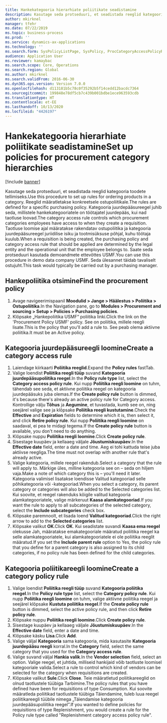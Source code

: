 ```yaml
---
title: Hankekategooria hierarhiate poliitikate seadistamine
description: Kasutage seda protseduuri, et seadistada reeglid kategooria toodete tellimiseks.
author: mkirknel
manager: tfehr
ms.date: 07/22/2019
ms.topic: business-process
ms.prod: ''
ms.service: dynamics-ax-applications
ms.technology: ''
ms.search.form: SysPolicyListPage, SysPolicy, ProcCategoryAccessPolicyRule, ProcCategoryPolicyRule, EcoResCategorySingleLookup
audience: Application User
ms.reviewer: kamaybac
ms.search.scope: Core, Operations
ms.search.region: Global
ms.author: mkirknel
ms.search.validFrom: 2016-06-30
ms.dyn365.ops.version: Version 7.0.0
ms.openlocfilehash: d113181b5c78c0f35292b5f14cedd12bacdc7364
ms.sourcegitcommit: 199848e78df5cb7c439b001bdbe1ece963593cdb
ms.translationtype: HT
ms.contentlocale: et-EE
ms.lasthandoff: 10/13/2020
ms.locfileid: "4426197"
---
```

# <a name="set-up-policies-for-procurement-category-hierarchies"></a><span data-ttu-id="cf082-103">Hankekategooria hierarhiate poliitikate seadistamine</span><span class="sxs-lookup"><span data-stu-id="cf082-103">Set up policies for procurement category hierarchies</span></span>

[!include [banner](../../includes/banner.md)]

<span data-ttu-id="cf082-104">Kasutage seda protseduuri, et seadistada reeglid kategooria toodete tellimiseks.</span><span class="sxs-lookup"><span data-stu-id="cf082-104">Use this procedure to set up rules for ordering products in a category.</span></span> <span data-ttu-id="cf082-105">Reeglid määratletakse konkreetsele ostupoliitikale.</span><span class="sxs-lookup"><span data-stu-id="cf082-105">The rules are defined for a specific purchasing policy.</span></span> <span data-ttu-id="cf082-106">Kategooria juurdepääsureegel juhib seda, millistele hankekategooriatele on töötajatel juurdepääs, kui nad taotluse loovad.</span><span class="sxs-lookup"><span data-stu-id="cf082-106">The category access rule controls which procurement categories employees have access to when they create a requisition.</span></span> <span data-ttu-id="cf082-107">Taotluse loomise ajal määratakse rakendatav ostupoliitika ja kategooria juurdepääsureegel juriidilise isiku ja tootmisüksuse põhjal, kuhu töötaja kuulub.</span><span class="sxs-lookup"><span data-stu-id="cf082-107">When a requisition is being created, the purchasing policy and category access rule that should be applied are determined by the legal entity and the operational unit that the employee belongs to.</span></span> <span data-ttu-id="cf082-108">Saate seda protseduuri kasutada demoandmete ettevõttes USMF.</span><span class="sxs-lookup"><span data-stu-id="cf082-108">You can use this procedure in demo data company USMF.</span></span> <span data-ttu-id="cf082-109">Seda ülesannet täidab tavaliselt ostujuht.</span><span class="sxs-lookup"><span data-stu-id="cf082-109">This task would typically be carried out by a purchasing manager.</span></span>


## <a name="find-the-procurement-policy"></a><span data-ttu-id="cf082-110">Hankepoliitika otsimine</span><span class="sxs-lookup"><span data-stu-id="cf082-110">Find the procurement policy</span></span>
1. <span data-ttu-id="cf082-111">Avage navigeerimispaanil **Moodulid > Jange > Häälestus > Poliitika > Ostupoliitika**.</span><span class="sxs-lookup"><span data-stu-id="cf082-111">In the Navigation pane, go to **Modules > Procurement and sourcing > Setup > Policies > Purchasing policies**.</span></span>
2. <span data-ttu-id="cf082-112">Klõpsake „Hankepoliitika USMF“ poliitika linki.</span><span class="sxs-lookup"><span data-stu-id="cf082-112">Click the link on the 'Procurement Policy USMF' policy.</span></span> <span data-ttu-id="cf082-113">See on poliitika, millele reegli lisate.</span><span class="sxs-lookup"><span data-stu-id="cf082-113">This is the policy that you'll add a rule to.</span></span> <span data-ttu-id="cf082-114">See peab olema aktiivne poliitika.</span><span class="sxs-lookup"><span data-stu-id="cf082-114">It must be an Active policy.</span></span>  

## <a name="create-a-category-access-rule"></a><span data-ttu-id="cf082-115">Kategooria juurdepääsureegli loomine</span><span class="sxs-lookup"><span data-stu-id="cf082-115">Create a category access rule</span></span>
1. <span data-ttu-id="cf082-116">Laiendage kiirkaarti **Poliitika reeglid**.</span><span class="sxs-lookup"><span data-stu-id="cf082-116">Expand the **Policy rules** fastTab.</span></span>
2. <span data-ttu-id="cf082-117">Valige loendist **Poliitika reegli tüüp** suvand **Kategooria juurdepääsupoliitika reegel**.</span><span class="sxs-lookup"><span data-stu-id="cf082-117">In the **Policy rule type** list, select the **Category access policy rule**.</span></span> <span data-ttu-id="cf082-118">Kui nupp **Poliitika reegli loomine** on tuhm, tähendab see seda, et aktiivne poliitika reegel on kategooria juurdepääsuks juba olemas.</span><span class="sxs-lookup"><span data-stu-id="cf082-118">If the **Create policy rule** button is dimmed, it's because there's already an active policy rule for Category access.</span></span> <span data-ttu-id="cf082-119">Kontrollige välju **Tõhus** ja **Aegumine**, et tuvastada, kumb see on, ning seejärel valige see ja klõpsake **Poliitika reegli kustutamine**.</span><span class="sxs-lookup"><span data-stu-id="cf082-119">Check the **Effective** and **Expiration** fields to determine which it is, then select it, and click **Retire policy rule**.</span></span> <span data-ttu-id="cf082-120">Kui nupp **Poliitika reegli loomine** on saadaval, ei pea te midagi tegema.</span><span class="sxs-lookup"><span data-stu-id="cf082-120">If the **Create policy rule** button is available, you don't need to do anything.</span></span>  
3. <span data-ttu-id="cf082-121">Klõpsake nuppu **Poliitika reegli loomine**.</span><span class="sxs-lookup"><span data-stu-id="cf082-121">Click **Create policy rule**.</span></span>
4. <span data-ttu-id="cf082-122">Sisestage kuupäev ja kellaaeg väljale **Jõustumiskuupäev**.</span><span class="sxs-lookup"><span data-stu-id="cf082-122">In the **Effective date** field, enter a date and time.</span></span> <span data-ttu-id="cf082-123">Aeg ei tohi kattuda teise juba aktiivse reegliga.</span><span class="sxs-lookup"><span data-stu-id="cf082-123">The time must not overlap with another rule that's already active.</span></span>  
5. <span data-ttu-id="cf082-124">Valige kategooria, millele reegel rakendub.</span><span class="sxs-lookup"><span data-stu-id="cf082-124">Select a category that the rule will apply to.</span></span> <span data-ttu-id="cf082-125">Märkige üles, milline kategooria see on – seda on hiljem vaja.</span><span class="sxs-lookup"><span data-stu-id="cf082-125">Make a note of which category this is – you'll need it later.</span></span> <span data-ttu-id="cf082-126">Kategooria valimisel lisatakse loendisse Valitud kategooriad selle põhikategooria või -kategooriad.</span><span class="sxs-lookup"><span data-stu-id="cf082-126">When you select a category, its parent category or categories will also be added to the Selected categories list.</span></span> <span data-ttu-id="cf082-127">Kui soovite, et reegel rakenduks kõigile valitud kategooria alamkategooriatele, valige märkeruut **Kaasa alamkategooriad**.</span><span class="sxs-lookup"><span data-stu-id="cf082-127">If you want the rule to apply to all subcategories of the selected category, select the **Include subcategories** check box.</span></span>
6. <span data-ttu-id="cf082-128">Klõpsake paremnoolt, et lisada loend **Valitud kategooriad**.</span><span class="sxs-lookup"><span data-stu-id="cf082-128">Click the right arrow to add to the **Selected categories** list.</span></span>  
4. <span data-ttu-id="cf082-129">Klõpsake valikut **OK**.</span><span class="sxs-lookup"><span data-stu-id="cf082-129">Click **OK**.</span></span> <span data-ttu-id="cf082-130">Kui seadistate suvandi **Kaasa ema reegel** olekusse Jah, määratakse emakategooriale määratud poliitika reegel ka selle alamkategooriatele, kui alamkategooriatele ei ole poliitika reeglit määratud.</span><span class="sxs-lookup"><span data-stu-id="cf082-130">If you set the **Include parent rule** option to Yes, the policy rule that you define for a parent category is also assigned to its child categories, if no policy rule has been defined for the child categories.</span></span>

## <a name="create-a-category-policy-rule"></a><span data-ttu-id="cf082-131">Kategooria poliitikareegli loomine</span><span class="sxs-lookup"><span data-stu-id="cf082-131">Create a category policy rule</span></span>
1. <span data-ttu-id="cf082-132">Valige loendist **Poliitika reegli tüüp** suvand **Kategooria poliitika reegel**.</span><span class="sxs-lookup"><span data-stu-id="cf082-132">In the **Policy rule type** list, select the **Category policy rule**.</span></span> <span data-ttu-id="cf082-133">Kui nupp **Poliitika reegli loomine** on tuhm, valige aktiivne poliitika reegel ja seejärel klõpsake **Kustuta poliitika reegel**.</span><span class="sxs-lookup"><span data-stu-id="cf082-133">If the **Create policy rule** button is dimmed, select the active policy rule, and then click **Retire policy rule**.</span></span>  
2. <span data-ttu-id="cf082-134">Klõpsake nuppu **Poliitika reegli loomine**.</span><span class="sxs-lookup"><span data-stu-id="cf082-134">Click **Create policy rule**.</span></span>
3. <span data-ttu-id="cf082-135">Sisestage kuupäev ja kellaaeg väljale **Jõustumiskuupäev**.</span><span class="sxs-lookup"><span data-stu-id="cf082-135">In the **Effective date** field, enter a date and time.</span></span>
4. <span data-ttu-id="cf082-136">Klõpsake käsku **Lisa**.</span><span class="sxs-lookup"><span data-stu-id="cf082-136">Click **Add**.</span></span>
5. <span data-ttu-id="cf082-137">Valige väljal **Kategooria** sama kategooria, mida kasutasite **Kategooria juurdepääsu reegli** korral.</span><span class="sxs-lookup"><span data-stu-id="cf082-137">In the **Category** field, select the same category that you used for the **Category access rule**.</span></span>
6. <span data-ttu-id="cf082-138">Valige suvand väljal **Hankia valik**.</span><span class="sxs-lookup"><span data-stu-id="cf082-138">In the **Vendor selection** field, select an option.</span></span> <span data-ttu-id="cf082-139">Valige reegel, et juhtida, milliseid hankijaid võib taotluste loomisel kategooriale valida.</span><span class="sxs-lookup"><span data-stu-id="cf082-139">Select a rule to control which kind of vendors can be selected for the category when requisitions are created.</span></span>  
7. <span data-ttu-id="cf082-140">Klõpsake valikut **Sule**.</span><span class="sxs-lookup"><span data-stu-id="cf082-140">Click **Close**.</span></span> <span data-ttu-id="cf082-141">Teie määratletud poliitikareeglid on olnud taotlustele tüübiga Tarbimine.</span><span class="sxs-lookup"><span data-stu-id="cf082-141">The policy rules that you have defined have been for requisitions of type Consumption.</span></span> <span data-ttu-id="cf082-142">Kui soovite määratleda poliitikad taotlustele tüübiga Täiendamine, tuleb luua reegel poliitikareegli tüübile nimega „Täiendamise kategooria juurdepääsupoliitika reegel”.</span><span class="sxs-lookup"><span data-stu-id="cf082-142">If you wanted to define policies for requisitions of type Replenishment, you would create a rule for the Policy rule type called "Replenishment category access policy rule".</span></span>  

